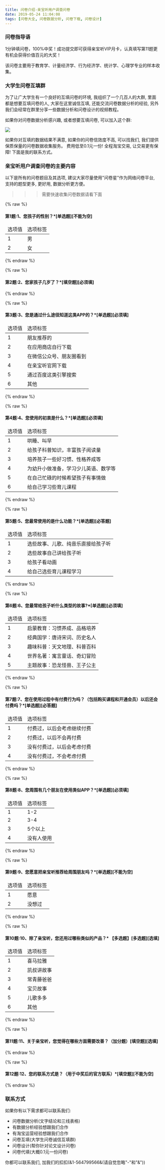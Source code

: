 ```yaml
---
title: 问卷介绍-亲宝听用户调查问卷
date: 2019-05-24 11:04:08
tags: [问卷大全, 问卷数据分析, 问卷下载, 问卷设计]
---
```


### 问卷指导语

1分钟填问卷，100%中奖！成功提交即可获得亲宝听VIP月卡，认真填写第11题更有机会获得价值百元的大奖！

该问卷主要用于教育学、计量经济学、行为经济学、统计学、心理学专业的样本收集。

<!-- more -->


### 大学生问卷互填群

为了让广大学生有一个良好的互填问卷的环境, 我组织了一个几百人的大群, 里面都是想要互填问卷的人, 大家在这里诚信互填, 
还能交流问卷数据分析的经验, 另外我们会经常在群里分享一些数据分析和问卷设计的视频教程。

如果你对问卷数据分析感兴趣, 或者想要互填问卷, 可以加入这个群:

<img src="/images/问卷互填群二维码.png">

如果你对互填的数据结果不满意, 如果你的问卷信效度不高, 可以找我们, 我们提供保质保量的问卷数据收集服务。 
费用低至0.1元一份! 全程淘宝交易, 让交易更有保障! 下面是我的联系方式。



### 亲宝听用户调查问卷的主要内容

以下是所有的问卷题目及其选项, 建议大家尽量使用"问卷星"作为网络问卷平台, 支持的题型更多, 更好用, 数据分析更方便。

>>> 需要快速收集问卷数据请看下面


{% raw %}
<div class="qitem">
<h4>第1题:1、您孩子的性别？*[单选题][不能为空]</h4>

<table class="table">
<thead>
<tr><td>选项值</td><td>选项标签</td></tr>
</thead>
<tbody>
<tr><td>1</td><td>男</td></tr>
<tr><td>2</td><td>女</td></tr>
</tbody>
</table>

</div>
{% endraw %}


{% raw %}
<div class="qitem">
<h4>第2题:2、您家孩子几岁了？*[填空题][必须填]</h4>

</div>
{% endraw %}


{% raw %}
<div class="qitem">
<h4>第3题:3、您是通过什么途径知道这类APP的？*[单选题][必须填]</h4>

<table class="table">
<thead>
<tr><td>选项值</td><td>选项标签</td></tr>
</thead>
<tbody>
<tr><td>1</td><td>朋友推荐的</td></tr>
<tr><td>2</td><td>在应用商店自行下载</td></tr>
<tr><td>3</td><td>在微信公众号、朋友圈看到</td></tr>
<tr><td>4</td><td>在亲宝听官网下载</td></tr>
<tr><td>5</td><td>通过百度这类引擎搜索</td></tr>
<tr><td>6</td><td>其他</td></tr>
</tbody>
</table>

</div>
{% endraw %}


{% raw %}
<div class="qitem">
<h4>第4题:4、您使用的初衷是什么？*[单选题][必须填]</h4>

<table class="table">
<thead>
<tr><td>选项值</td><td>选项标签</td></tr>
</thead>
<tbody>
<tr><td>1</td><td>哄睡、叫早</td></tr>
<tr><td>2</td><td>给孩子科普知识，丰富孩子阅读量</td></tr>
<tr><td>3</td><td>培养孩子一些好习惯、性格养成等</td></tr>
<tr><td>4</td><td>为幼升小做准备，学习少儿英语、数学等</td></tr>
<tr><td>5</td><td>在自己忙碌的时候希望孩子有事情做</td></tr>
<tr><td>6</td><td>给自己学习些育儿课程</td></tr>
</tbody>
</table>

</div>
{% endraw %}


{% raw %}
<div class="qitem">
<h4>第5题:5、您最常使用的是什么功能？*[单选题][必答题]</h4>

<table class="table">
<thead>
<tr><td>选项值</td><td>选项标签</td></tr>
</thead>
<tbody>
<tr><td>1</td><td>选些故事、儿歌、纯音乐直接给孩子听</td></tr>
<tr><td>2</td><td>选些故事自己讲给孩子听</td></tr>
<tr><td>3</td><td>给孩子看动画</td></tr>
<tr><td>4</td><td>给自己选些育儿课程学习</td></tr>
</tbody>
</table>

</div>
{% endraw %}


{% raw %}
<div class="qitem">
<h4>第6题:6、您最常给孩子听什么类型的故事?*[单选题][必须填]</h4>

<table class="table">
<thead>
<tr><td>选项值</td><td>选项标签</td></tr>
</thead>
<tbody>
<tr><td>1</td><td>启蒙教育：习惯养成、品格培养</td></tr>
<tr><td>2</td><td>经典国学：唐诗宋词、历史名人</td></tr>
<tr><td>3</td><td>趣味科普：天文地理、科普百科</td></tr>
<tr><td>4</td><td>世界名著：寓言童话、奇幻冒险</td></tr>
<tr><td>5</td><td>主题故事：恐龙怪兽、王子公主</td></tr>
</tbody>
</table>

</div>
{% endraw %}


{% raw %}
<div class="qitem">
<h4>第7题:7、您在使用过程中有付费行为吗？（包括购买课程和开通会员）以后还会付费吗？*[单选题][必答题]</h4>

<table class="table">
<thead>
<tr><td>选项值</td><td>选项标签</td></tr>
</thead>
<tbody>
<tr><td>1</td><td>付费过，以后会考虑继续付费</td></tr>
<tr><td>2</td><td>付费过，以后不会再付费</td></tr>
<tr><td>3</td><td>没有付费过，以后会考虑付费</td></tr>
<tr><td>4</td><td>没有付费过，不会考虑付费</td></tr>
</tbody>
</table>

</div>
{% endraw %}


{% raw %}
<div class="qitem">
<h4>第8题:8、您周围有几个朋友在使用类似APP？*[单选题][必须填]</h4>

<table class="table">
<thead>
<tr><td>选项值</td><td>选项标签</td></tr>
</thead>
<tbody>
<tr><td>1</td><td>1-2</td></tr>
<tr><td>2</td><td>3-4</td></tr>
<tr><td>3</td><td>5个以上</td></tr>
<tr><td>4</td><td>没有人使用</td></tr>
</tbody>
</table>

</div>
{% endraw %}


{% raw %}
<div class="qitem">
<h4>第9题:9、您愿意把亲宝听推荐给周围朋友吗？*[单选题][不能为空]</h4>

<table class="table">
<thead>
<tr><td>选项值</td><td>选项标签</td></tr>
</thead>
<tbody>
<tr><td>1</td><td>愿意</td></tr>
<tr><td>2</td><td>没想过</td></tr>
</tbody>
</table>

</div>
{% endraw %}


{% raw %}
<div class="qitem">
<h4>第10题:10、除了亲宝听，您还用过哪些类似的产品？* 【多选题】[多选题][选填]</h4>

<table class="table">
<thead>
<tr><td>选项值</td><td>选项标签</td></tr>
</thead>
<tbody>
<tr><td>1</td><td>喜马拉雅</td></tr>
<tr><td>2</td><td>凯叔讲故事</td></tr>
<tr><td>3</td><td>常青藤爸爸</td></tr>
<tr><td>4</td><td>宝贝故事</td></tr>
<tr><td>5</td><td>儿歌多多</td></tr>
<tr><td>6</td><td>其他</td></tr>
</tbody>
</table>

</div>
{% endraw %}


{% raw %}
<div class="qitem">
<h4>第11题:11、关于亲宝听，您觉得在哪些方面需要改善？（加分题）[填空题][选填]</h4>

</div>
{% endraw %}


{% raw %}
<div class="qitem">
<h4>第12题:12、您的联系方式是？（用于中奖后的官方联系）*[填空题][不能为空]</h4>

</div>
{% endraw %}



<!-- ---
title: 心理教育医学的问卷免费下载
date: 2019-05-23 08:59:15
tags: [问卷星, 问卷网, 问卷下载, 问卷互填, 问卷设计, 问卷模板, 毕业问卷, 问卷数据分析, 问卷代填, ]
--- -->

### 联系方式
 
如果你有以下需求都可以联系我们:

- 问卷数据分析(文字结论和三线表格)
- 有数据分析经验想跟我们合作
- 有淘宝运营经验想跟我们合作
- 问卷互填(大学生问卷诚信互填群)
- 问卷设计(帮你针对论文设计问卷)
- 问卷代填(大概0.1元一份问卷)

你都可以联系我们, 加我们的扣扣(&1-564799566&(请自觉忽略"-"和"&"))
